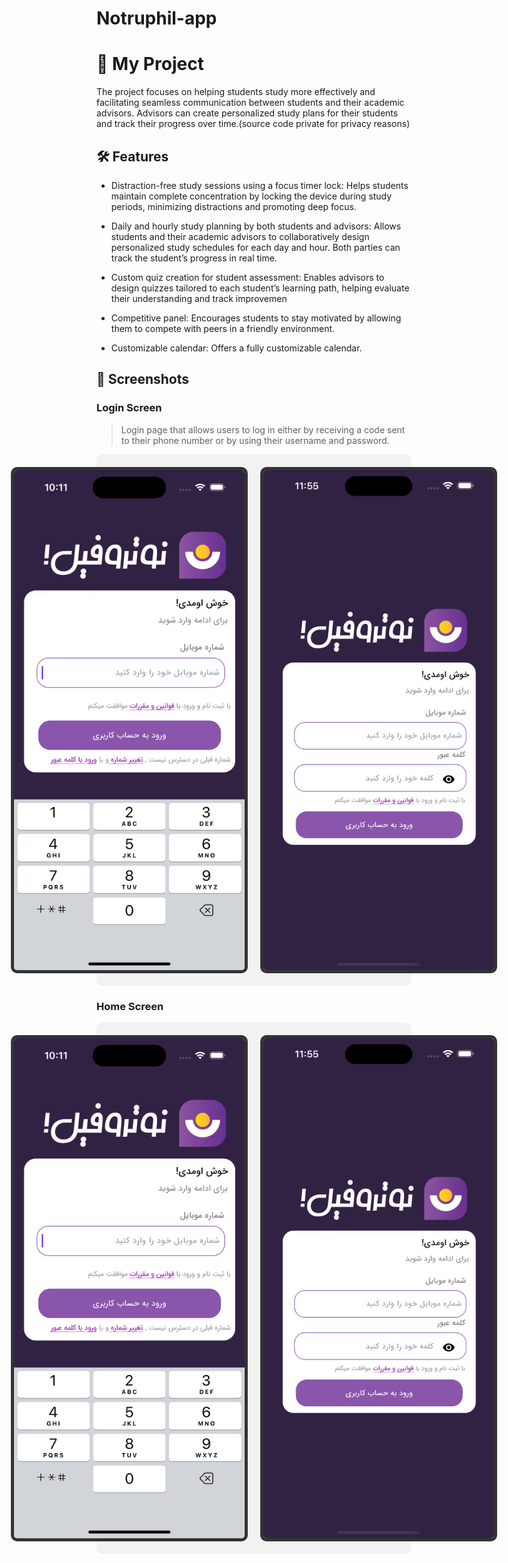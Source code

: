# Notruphil-app
# 🚀 My Project
The project focuses on helping students study more effectively and facilitating seamless communication between students and their academic advisors. Advisors can create personalized study plans for their students and track their progress over time.(source code private for privacy reasons)

## 🛠 Features

- Distraction-free study sessions using a focus timer lock:
Helps students maintain complete concentration by locking the device during study periods, minimizing distractions and promoting deep focus.

- Daily and hourly study planning by both students and advisors:
Allows students and their academic advisors to collaboratively design personalized study schedules for each day and hour. Both parties can track the student’s progress in real time.

- Custom quiz creation for student assessment:
Enables advisors to design quizzes tailored to each student’s learning path, helping evaluate their understanding and track improvemen
- Competitive panel:
Encourages students to stay motivated by allowing them to compete with peers in a friendly environment.
- Customizable calendar:
Offers a fully customizable calendar.

## 📸 Screenshots

### Login Screen
> Login page that allows users to log in either by receiving a code sent to their phone number or by using their username and password.

<div style="background-color: #f2f2f2; padding: 20px; border-radius: 10px; text-align: center;">
  <div style="display: flex; justify-content: center; align-items: center; gap: 20px;">
    <img src="asset/img/Login.png" width="400" height="800" style="border: 5px solid #333; border-radius: 10px;"/>
    <img src="asset/img/login-userpass.png" width="400" height="800" style="border: 5px solid #333; border-radius: 10px;"/>
  </div>
</div>

### Home Screen

<div style="background-color: #f2f2f2; padding: 20px; border-radius: 10px; text-align: center;">
  <div style="display: flex; justify-content: center; align-items: center; gap: 20px;">
    <img src="asset/img/Login.png" width="400" height="800" style="border: 5px solid #333; border-radius: 10px;"/>
    <img src="asset/img/login-userpass.png" width="400" height="800" style="border: 5px solid #333; border-radius: 10px;"/>
  </div>
</div>







